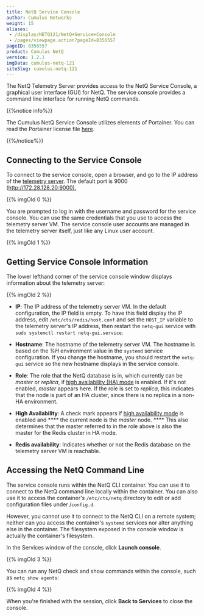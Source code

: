 ```yaml
---
title: NetQ Service Console
author: Cumulus Networks
weight: 15
aliases:
 - /display/NETQ121/NetQ+Service+Console
 - /pages/viewpage.action?pageId=8356557
pageID: 8356557
product: Cumulus NetQ
version: 1.2.1
imgData: cumulus-netq-121
siteSlug: cumulus-netq-121
---
```

The NetQ Telemetry Server provides access to the NetQ Service Console, a
graphical user interface (GUI) for NetQ. The service console provides a
command line interface for running NetQ commands.

{{%notice info%}}

The Cumulus NetQ Service Console utilizes elements of Portainer. You can
read the Portainer license file
[here](https://github.com/portainer/portainer/blob/develop/LICENSE).

{{%/notice%}}

## Connecting to the Service Console</span>

To connect to the service console, open a browser, and go to the IP
address of the [telemetry
server](/version/cumulus-netq-121/Getting-Started-with-NetQ/). The
default port is 9000 (<http://172.28.128.20:9000).>

{{% imgOld 0 %}}

You are prompted to log in with the username and password for the
service console. You can use the same credentials that you use to access
the telemetry server VM. The service console user accounts are managed
in the telemetry server itself, just like any Linux user account.

{{% imgOld 1 %}}

## Getting Service Console Information</span>

The lower lefthand corner of the service console window displays
information about the telemetry server:

{{% imgOld 2 %}}

  - **IP**: The IP address of the telemetry server VM. In the default
    configuration, the IP field is empty. To have this field display the
    IP address, edit `/etc/cts/redis/host.conf` and set the `HOST_IP`
    variable to the telemetry server's IP address, then restart the
    `netq-gui` service with `sudo systemctl restart netq-gui.service`.

  - **Hostname**: The hostname of the telemetry server VM. The hostname
    is based on the *%H* environment value in the `systemd` service
    configuration. If you change the hostname, you should restart the
    `netq-gui` service so the new hostname displays in the service
    console.

  - **Role**: The role that the NetQ database is in, which currently can
    be *master* or *replica*, if [high availability (HA)
    mode](/version/cumulus-netq-121/Getting-Started-with-NetQ/Configuring-High-Availability-Mode)
    is enabled. If it's not enabled, *master* appears here. If the role
    is set to *replica*, this indicates that the node is part of an HA
    cluster, since there is no replica in a non-HA environment.

  - **High Availability**: A check mark appears if [high availability
    mode](/version/cumulus-netq-121/Getting-Started-with-NetQ/Configuring-High-Availability-Mode)
    is enabled and **** the current node is the *master* node. **** This
    also determines that the master referred to in the role above is
    also the master for the Redis cluster in HA mode.

  - **Redis availability**: Indicates whether or not the Redis database
    on the telemetry server VM is reachable.

## Accessing the NetQ Command Line</span>

The service console runs within the NetQ CLI container. You can use it
to connect to the NetQ command line locally within the container. You
can also use it to access the container's `/etc/cts/netq` directory to
edit or add configuration files under /`config.d`.

However, you cannot use it to connect to the NetQ CLI on a remote
system; neither can you access the container's `systemd` services nor
alter anything else in the container. The filesystem exposed in the
console window is actually the container's filesystem.

In the Services window of the console, click **Launch console**.

{{% imgOld 3 %}}

You can run any NetQ check and show commands within the console, such as
`netq show agents`:

{{% imgOld 4 %}}

When you're finished with the session, click **Back to Services** to
close the console.

<article id="html-search-results" class="ht-content" style="display: none;">

</article>

<footer id="ht-footer">

</footer>
